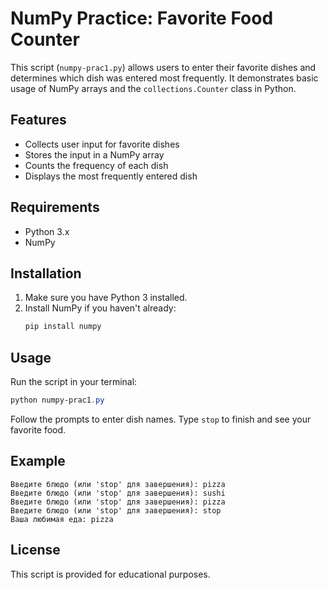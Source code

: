 # NumPy Practice: Favorite Food Counter

This script (`numpy-prac1.py`) allows users to enter their favorite dishes and determines which dish was entered most frequently. It demonstrates basic usage of NumPy arrays and the `collections.Counter` class in Python.

## Features
- Collects user input for favorite dishes
- Stores the input in a NumPy array
- Counts the frequency of each dish
- Displays the most frequently entered dish

## Requirements
- Python 3.x
- NumPy

## Installation
1. Make sure you have Python 3 installed.
2. Install NumPy if you haven't already:
   ```powershell
   pip install numpy
   ```

## Usage
Run the script in your terminal:
```powershell
python numpy-prac1.py
```
Follow the prompts to enter dish names. Type `stop` to finish and see your favorite food.

## Example
```
Введите блюдо (или 'stop' для завершения): pizza
Введите блюдо (или 'stop' для завершения): sushi
Введите блюдо (или 'stop' для завершения): pizza
Введите блюдо (или 'stop' для завершения): stop
Ваша любимая еда: pizza
```

## License
This script is provided for educational purposes.

